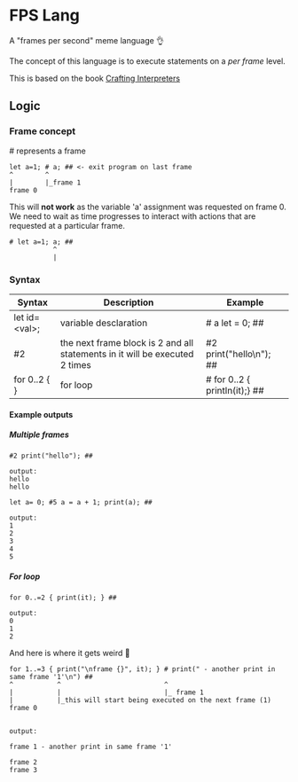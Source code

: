 # FPS Lang

A "frames per second" meme language 👌

The concept of this language is to execute statements on a *per frame* level.

This is based on the book [Crafting Interpreters](https://craftinginterpreters.com/)

## Logic

### Frame concept

\# represents a frame

```
let a=1; # a; ## <- exit program on last frame
^        ^
|        |_frame 1
frame 0
```

This will **not work** as the variable 'a' assignment was requested on frame 0.
We need to wait as time progresses to interact with actions that are requested at a particular frame.
```
# let a=1; a; ##
           ^
           |
```

### Syntax

| Syntax                    | Description                                                                 | Example                       |
| ------------------------- | --------------------------------------------------------------------------- | ----------------------------- |
| let id=\<val>;            | variable desclaration                                                       | # a let = 0; ##               |
| #2                        | the next frame block is 2 and all statements in it will be executed 2 times | #2 print("hello\n"); ##       |
| for 0..2 { <statements> } | for loop                                                                    | # for 0..2 { println(it);} ## |

#### Example outputs

##### Multiple frames
```
#2 print("hello"); ##

output:
hello
hello
```

```
let a= 0; #5 a = a + 1; print(a); ##

output:
1
2
3
4
5
```

##### For loop

```
for 0..=2 { print(it); } ##

output:
0
1
2
```

And here is where it gets weird 🤣
```
for 1..=3 { print("\nframe {}", it); } # print(" - another print in same frame '1'\n") ##
^           ^                          ^
|           |                          |_ frame 1
|           |_this will start being executed on the next frame (1)
frame 0


output:

frame 1 - another print in same frame '1'

frame 2
frame 3
```
